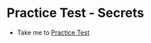 # Practice Test - Secrets
  - Take me to [Practice Test](https://kodekloud.com/courses/539883/lectures/9816645)
